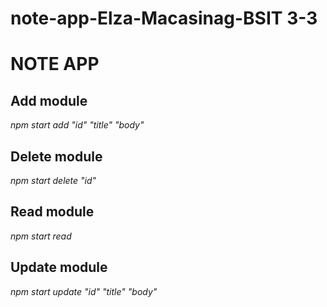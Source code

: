  # **note-app-Elza-Macasinag-BSIT 3-3**

 # **NOTE APP**

 ## **Add module**

 _npm start add "id" "title" "body"_

 ## **Delete module**

 _npm start delete "id"_

 ## **Read module**

 _npm start read_

 ## **Update module**

 _npm start update "id" "title" "body"_
